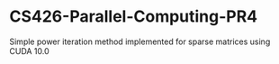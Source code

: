 # CS426-Parallel-Computing-PR4
Simple power iteration method implemented for sparse matrices using CUDA 10.0
